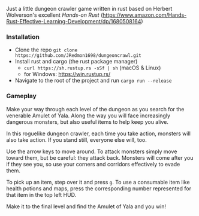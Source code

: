 Just a little dungeon crawler game written in rust based on Herbert Wolverson's excellent *Hands-on Rust* 
(https://www.amazon.com/Hands-Rust-Effective-Learning-Development/dp/1680508164)

### Installation
* Clone the repo `git clone https://github.com/JRedmon1698/dungeoncrawl.git`
* Install rust and cargo (the rust package manager)
   * `curl https://sh.rustup.rs -sSf | sh` (macOS & Linux)
   * for Windows: https://win.rustup.rs/
 * Navigate to the root of the project and run `cargo run --release`


### Gameplay
Make your way through each level of the dungeon as you search for the venerable Amulet of Yala. 
Along the way you will face increasingly dangerous monsters, but also useful items to help keep you alive.

In this roguelike dungeon crawler, each time you take action, monsters will also take action. 
If you stand still, everyone else will, too. 

Use the arrow keys to move around. 
To attack monsters simply move toward them, but be careful: they attack back. 
Monsters will come after you if they see you, so use your corners and corridors effectively to evade them.

To pick up an item, step over it and press `g`. To use a consumable item like health potions and maps, 
press the corresponding number represented for that item in the top left HUD.

Make it to the final level and find the Amulet of Yala and you win!
